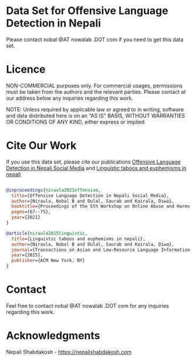 # Data Set for Offensive Language Detection in Nepali 
Please contact nobal @AT nowalab .DOT com if you need to get this data set. 


# Licence 
NON-COMMERCIAL purposes only. For commercial usages, permissions must be taken from the authors and the relevant parties. Please contact at our address below any inquiries regarding this work.


NOTE:
Unless required by applicable law or agreed to in writing, software and data distributed here is on an "AS IS" BASIS, WITHOUT WARRANTIES OR CONDITIONS OF ANY KIND, either express or implied.



# Cite Our Work
If you use this data set, please cite our publications [Offensive Language Detection in Nepali Social Media](https://aclanthology.org/2021.woah-1.7.pdf) and  [Linguistic taboos and euphemisms in nepali](https://dl.acm.org/doi/pdf/10.1145/3524111)
```bibtex

@inproceedings{niraula2021offensive,
  title={Offensive Language Detection in Nepali Social Media},
  author={Niraula, Nobal B and Dulal, Saurab and Koirala, Diwa},
  booktitle={Proceedings of the 5th Workshop on Online Abuse and Harms (WOAH 2021)},
  pages={67--75},
  year={2021}
}

@article{niraula2015linguistic,
  title={Linguistic taboos and euphemisms in nepali},
  author={Niraula, Nobal B and Dulal, Saurab and Koirala, Diwa},
  journal={Transactions on Asian and Low-Resource Language Information Processing},
  year={2015},
  publisher={ACM New York, NY}
}
```

# Contact 
Feel free to contact nobal @AT nowalab .DOT com for any inquiries regarding this work.

# Acknowledgments
Nepali Shabdakosh - https://nepalishabdakosh.com 

